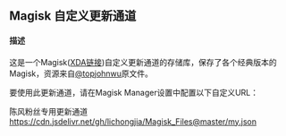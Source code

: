 ## Magisk 自定义更新通道 
#### 描述

这是一个Magisk([XDA链接](https://forum.xda-developers.com/apps/magisk/official-magisk-v7-universal-systemless-t3473445))自定义更新通道的存储库，保存了各个经典版本的Magisk，资源来自[@topjohnwu](https://github.com/topjohnwu)原文件。

要使用此更新通道，请在Magisk Manager设置中配置以下自定义URL：

陈风粉丝专用更新通道
https://cdn.jsdelivr.net/gh/lichongjia/Magisk_Files@master/my.json

